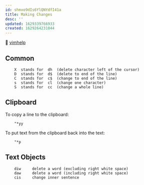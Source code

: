 ```yaml
---
id: shmxo9dIs6YlQNYdfI41a
title: Making Changes
desc: ''
updated: 1629339766933
created: 1629264231044
---
```


🔗 [vimhelp](https://vimhelp.org/usr_04.txt.html)

## Common

        X  stands for  dh  (delete character left of the cursor)
        D  stands for  d$  (delete to end of the line)
        C  stands for  c$  (change to end of the line)
        s  stands for  cl  (change one character)
        S  stands for  cc  (change a whole line)

## Clipboard

To copy a line to the clipboard:

        "*yy

To put text from the clipboard back into the text:

        "*p

## Text Objects

        diw     delete a word (excluding right white space)
        daw     delete a word (including right white space)
        cis     change inner sentence
